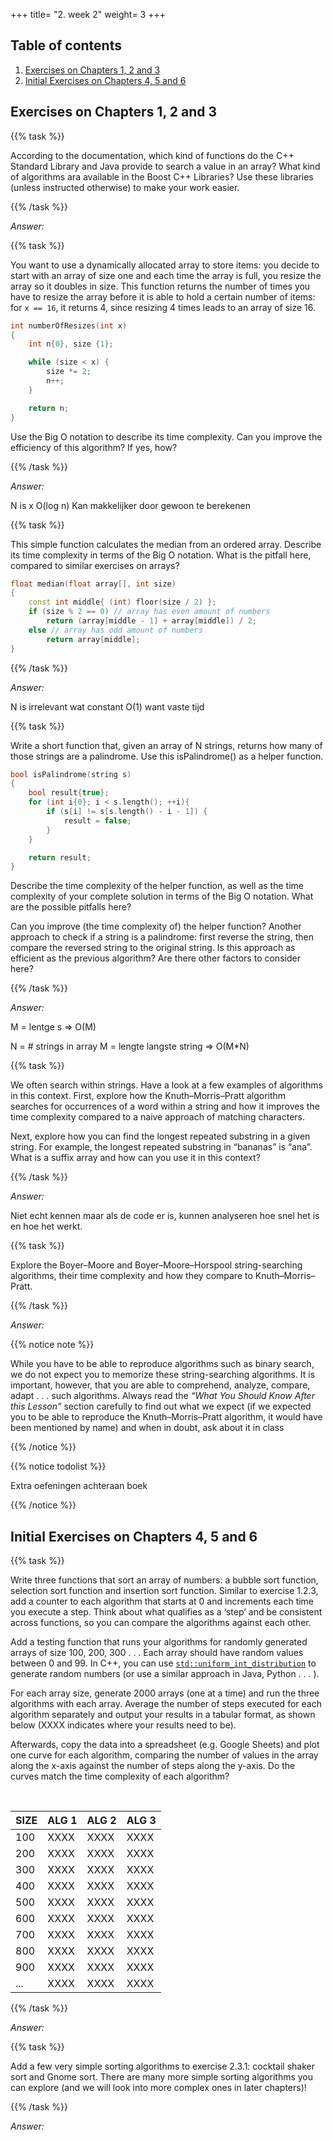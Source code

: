 +++
title= "2. week 2"
weight= 3
+++

## Table of contents

1. [Exercises on Chapters 1, 2 and 3](#exercises-on-chapters-1-2-and-3)
2. [Initial Exercises on Chapters 4, 5 and 6](#initial-exercises-on-chapters-4-5-and-6)

## Exercises on Chapters 1, 2 and 3

{{% task %}}

According to the documentation, which kind of functions do the C++ Standard Library and Java provide to search a value in an array? What kind of algorithms ara available in the Boost C++ Libraries? Use these libraries (unless instructed otherwise) to make your work easier.

{{% /task %}}

*Answer:*

{{% task %}}

You want to use a dynamically allocated array to store items: you decide to start with an array of size one and each time the array is full, you resize the array so it doubles in size. This function returns the number of times you have to resize the array before it is able to hold a certain number of items: for `x == 16`, it returns 4, since resizing 4 times leads to an array of size 16.

```C++
int numberOfResizes(int x)
{
    int n{0}, size {1};

    while (size < x) {
        size *= 2;
        n++;
    }

    return n;
}
```

Use the Big O notation to describe its time complexity. Can you improve the efficiency of this algorithm? If yes, how?

{{% /task %}}

*Answer:*

N is x
O(log n)
Kan makkelijker door gewoon te berekenen

{{% task %}}

This simple function calculates the median from an ordered array. Describe its time complexity in terms of the Big O notation. What is the pitfall here, compared to similar exercises on arrays?

```C++
float median(float array[], int size)
{
    const int middle{ (int) floor(size / 2) };
    if (size % 2 == 0) // array has even amount of numbers
        return (array[middle - 1] + array[middle]) / 2;
    else // array has odd amount of numbers
        return array[middle];
}
```

{{% /task %}}

*Answer:*

N is irrelevant wat constant
O(1) want vaste tijd

{{% task %}}

Write a short function that, given an array of N strings, returns how many of those strings are a palindrome. Use this isPalindrome() as a helper function.

```C++
bool isPalindrome(string s)
{
    bool result{true};
    for (int i{0}; i < s.length(); ++i){
        if (s[i] != s[s.length() - i - 1]) {
            result = false;
        }
    }

    return result;
}
```

Describe the time complexity of the helper function, as well as the time complexity of your complete solution in terms of the Big O notation. What are the possible pitfalls here?

Can you improve (the time complexity of) the helper function? Another approach to check if a string is a palindrome: first reverse the string, then compare the reversed string to the original string. Is this approach as efficient as the previous algorithm? Are there other factors to consider here?

{{% /task %}}

*Answer:*

M = lentge s => O(M)

N = # strings in array
M = lengte langste string
=> O(M*N)

{{% task %}}

We often search within strings. Have a look at a few examples of algorithms in this context. First, explore how the Knuth–Morris–Pratt algorithm searches for occurrences of a word within a string and how it improves the time complexity compared to a naive approach of matching characters.

Next, explore how you can find the longest repeated substring in a given string. For example, the longest repeated substring in “bananas” is “ana”. What is a suffix array and how can you use it in this context?

{{% /task %}}

*Answer:*

Niet echt kennen maar als de code er is, kunnen analyseren hoe snel het is en hoe het werkt.

{{% task %}}

Explore the Boyer–Moore and Boyer–Moore–Horspool string-searching algorithms, their time complexity and how they compare to Knuth–Morris–Pratt.

{{% /task %}}

*Answer:*

{{% notice note %}}

While you have to be able to reproduce algorithms such as binary search, we do not expect you to memorize these string-searching algorithms. It is important, however, that you are able to comprehend, analyze, compare, adapt . . . such algorithms. Always read the *“What You Should Know After this Lesson”* section carefully to find out what we expect (if we expected you to be able to reproduce the Knuth–Morris–Pratt algorithm, it would have been mentioned by name) and when in doubt, ask about it in class

{{% /notice %}}

{{% notice todolist %}}

Extra oefeningen achteraan boek

{{% /notice %}}

## Initial Exercises on Chapters 4, 5 and 6

{{% task %}}

Write three functions that sort an array of numbers: a bubble sort function, selection sort function and insertion sort function. Similar to exercise 1.2.3, add a counter to each algorithm that starts at 0 and increments each time you execute a step. Think about what qualifies as a ‘step’ and be consistent across functions, so you can compare the algorithms against each other.

Add a testing function that runs your algorithms for randomly generated arrays of size 100, 200, 300 . . . Each array should have random values between 0 and 99. In C++, you can use [`std::uniform_int_distribution`](https://en.cppreference.com/w/cpp/numeric/random/uniform_int_distribution) to generate random numbers (or use a similar approach in Java, Python . . . ).

For each array size, generate 2000 arrays (one at a time) and run the three algorithms with each array. Average the number of steps executed for each algorithm separately and output your results in a tabular format, as shown below (XXXX indicates where your results need to be).

Afterwards, copy the data into a spreadsheet (e.g. Google Sheets) and plot one curve for each algorithm, comparing the number of values in the array along the x-axis against the number of steps along the y-axis. Do the curves match the time complexity of each algorithm?

<br>

| SIZE | ALG 1 | ALG 2 | ALG 3 |
|------|-------|-------|-------|
| 100  | XXXX  | XXXX  | XXXX  |
| 200  | XXXX  | XXXX  | XXXX  |
| 300  | XXXX  | XXXX  | XXXX  |
| 400  | XXXX  | XXXX  | XXXX  |
| 500  | XXXX  | XXXX  | XXXX  |
| 600  | XXXX  | XXXX  | XXXX  |
| 700  | XXXX  | XXXX  | XXXX  |
| 800  | XXXX  | XXXX  | XXXX  |
| 900  | XXXX  | XXXX  | XXXX  |
| ...  | XXXX  | XXXX  | XXXX  |

{{% /task %}}

*Answer:*

{{% task %}}

Add a few very simple sorting algorithms to exercise 2.3.1: cocktail shaker
sort and Gnome sort. There are many more simple sorting algorithms you
can explore (and we will look into more complex ones in later chapters)!

{{% /task %}}

*Answer:*

